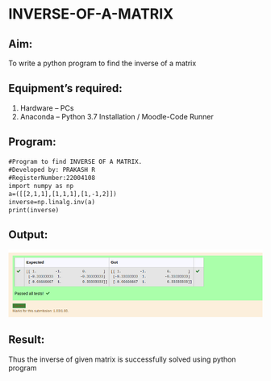 # INVERSE-OF-A-MATRIX
## Aim:
To write a python program to find the inverse of a matrix
## Equipment’s required:
1. 	Hardware – PCs
2. 	Anaconda – Python 3.7 Installation / Moodle-Code Runner


## Program:
```
#Program to find INVERSE OF A MATRIX.
#Developed by: PRAKASH R
#RegisterNumber:22004108
import numpy as np
a=([[2,1,1],[1,1,1],[1,-1,2]])
inverse=np.linalg.inv(a)
print(inverse)

```
## Output:
![MODEL](/OP.png)
## Result:
Thus the inverse of given matrix is successfully solved using python program

